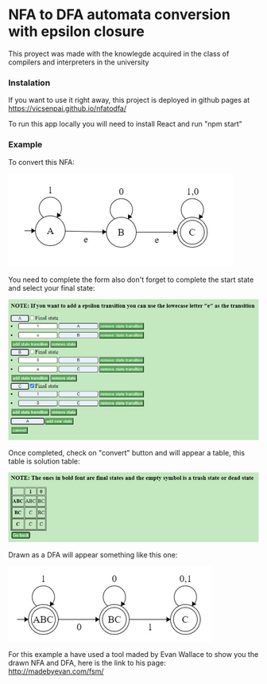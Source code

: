 # NFA to DFA automata conversion with epsilon closure
 
This proyect was made with the knowlegde acquired in the class of compilers and interpreters in the university

### Instalation

If you want to use it right away, this project is deployed in github pages at https://vicsenpai.github.io/nfatodfa/

To run this app locally you will need to install React and run "npm start"

### Example

To convert this NFA:

![](./public/exampleNFA.jpg)

You need to complete the form also don't forget to complete the start state and select your final state:

![](./public/formExample.jpg)

Once completed, check on "convert" button and will appear a table, this table is solution table:

![](./public/solutionExample.jpg)

Drawn as a DFA will appear something like this one:

![](./public/solutionDFA.jpg)

For this example a have used a tool maded by Evan Wallace to show you the drawn NFA and DFA, here is the link to his page:
http://madebyevan.com/fsm/